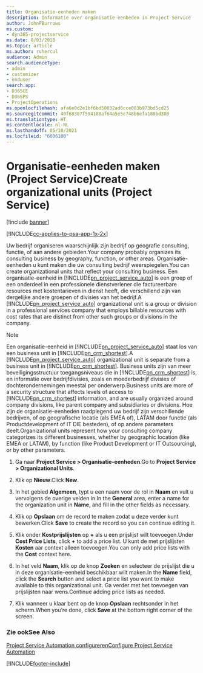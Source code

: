 ```yaml
---
title: Organisatie-eenheden maken
description: Informatie over organisatie-eenheden in Project Service
author: JohnPBurrows
ms.custom:
- dyn365-projectservice
ms.date: 8/03/2018
ms.topic: article
ms.author: ruhercul
audience: Admin
search.audienceType:
- admin
- customizer
- enduser
search.app:
- D365CE
- D365PS
- ProjectOperations
ms.openlocfilehash: afa6e0d2e1bf6bd50032ad6cce083b973bd5cd25
ms.sourcegitcommit: 40f68387f594180af64a5e5c748b6efa188bd300
ms.translationtype: HT
ms.contentlocale: nl-NL
ms.lasthandoff: 05/10/2021
ms.locfileid: "6006100"
---
```

# <a name="create-organizational-units-project-service"></a><span data-ttu-id="df074-103">Organisatie-eenheden maken (Project Service)</span><span class="sxs-lookup"><span data-stu-id="df074-103">Create organizational units (Project Service)</span></span>

[!include [banner](../includes/psa-now-project-operations.md)]

[!INCLUDE[cc-applies-to-psa-app-1x-2x](../includes/cc-applies-to-psa-app-1x-2x.md)]

<span data-ttu-id="df074-104">Uw bedrijf organiseren waarschijnlijk zijn bedrijf op geografie consulting, functie, of aan andere gebieden.</span><span class="sxs-lookup"><span data-stu-id="df074-104">Your company probably organizes its consulting business by geography, function, or other areas.</span></span> <span data-ttu-id="df074-105">Organisatie-eenheden u kunt maken die uw consulting bedrijf weerspiegelen.</span><span class="sxs-lookup"><span data-stu-id="df074-105">You can create organizational units that reflect your consulting business.</span></span> <span data-ttu-id="df074-106">Een organisatie-eenheid in [!INCLUDE[pn_project_service_auto](../includes/pn-project-service-auto.md)] is een groep of een onderdeel in een professionele dienstverlener die factureerbare resources met kostentarieven in dienst heeft, die verschillend zijn van dergelijke andere groepen of divisies van het bedrijf.</span><span class="sxs-lookup"><span data-stu-id="df074-106">A [!INCLUDE[pn_project_service_auto](../includes/pn-project-service-auto.md)] organizational unit is a group or division in a professional services company that employs billable resources with cost rates that are distinct from other such groups or divisions in the company.</span></span>  
  
> [!NOTE]
>  <span data-ttu-id="df074-107">Een organisatie-eenheid in [!INCLUDE[pn_project_service_auto](../includes/pn-project-service-auto.md)] staat los van een business unit in [!INCLUDE[pn_crm_shortest](../includes/pn-crm-shortest.md)].</span><span class="sxs-lookup"><span data-stu-id="df074-107">A [!INCLUDE[pn_project_service_auto](../includes/pn-project-service-auto.md)] organizational unit is separate from a business unit in [!INCLUDE[pn_crm_shortest](../includes/pn-crm-shortest.md)].</span></span> <span data-ttu-id="df074-108">Business units zijn van meer beveiligingsstructuur toegangsniveaus die in [!INCLUDE[pn_crm_shortest](../includes/pn-crm-shortest.md)] is, en informatie over bedrijfdivisies, zoals en moederbedrijf divisies of dochterondernemingen meestal per onderwerp.</span><span class="sxs-lookup"><span data-stu-id="df074-108">Business units are more of a security structure that affects levels of access to [!INCLUDE[pn_crm_shortest](../includes/pn-crm-shortest.md)] information, and are usually organized around company divisions, like parent company and subsidiaries or divisions.</span></span> <span data-ttu-id="df074-109">Hoe zijn de organisatie-eenheden raadplegend uw bedrijf zijn verschillende bedrijven, of op geografische locatie (als EMEA of), LATAM door functie (als Productdevelopment of IT DIE besteden), of op andere parameters deelt.</span><span class="sxs-lookup"><span data-stu-id="df074-109">Organizational units represent how your consulting company categorizes its different businesses, whether by geographic location (like EMEA or LATAM), by function (like Product Development or IT Outsourcing), or by other parameters.</span></span>  
  
1.  <span data-ttu-id="df074-110">Ga naar **Project Service > Organisatie-eenheden**.</span><span class="sxs-lookup"><span data-stu-id="df074-110">Go to **Project Service > Organizational Units**.</span></span>  
  
2.  <span data-ttu-id="df074-111">Klik op **Nieuw**.</span><span class="sxs-lookup"><span data-stu-id="df074-111">Click **New**.</span></span>  
  
3.  <span data-ttu-id="df074-112">In het gebied **Algemeen**, typt u een naam voor de rol in **Naam** en vult u vervolgens de overige velden in.</span><span class="sxs-lookup"><span data-stu-id="df074-112">In the **General** area, enter a name for the organization unit in **Name**, and fill in the other fields as necessary.</span></span>  
  
4.  <span data-ttu-id="df074-113">Klik op **Opslaan** om de record te maken zodat u deze verder kunt bewerken.</span><span class="sxs-lookup"><span data-stu-id="df074-113">Click **Save** to create the record so you can continue editing it.</span></span>  
  
5.  <span data-ttu-id="df074-114">Klik onder **Kostprijslijsten** op **+** als u een prijslijst wilt toevoegen.</span><span class="sxs-lookup"><span data-stu-id="df074-114">Under **Cost Price Lists**, click **+** to add a price list.</span></span> <span data-ttu-id="df074-115">U kunt de met prijslijsten **Kosten** aar context alleen toevoegen.</span><span class="sxs-lookup"><span data-stu-id="df074-115">You can only add price lists with the **Cost** context here.</span></span>  
  
6.  <span data-ttu-id="df074-116">In het veld **Naam**, klik op de knop **Zoeken** en selecteer de prijslijst die u in deze organisatie-eenheid beschikbaar wilt maken.</span><span class="sxs-lookup"><span data-stu-id="df074-116">In the **Name** field, click the **Search** button and select a price list you want to make available to this organizational unit.</span></span> <span data-ttu-id="df074-117">Ga verder met het toevoegen van prijslijsten naar wens.</span><span class="sxs-lookup"><span data-stu-id="df074-117">Continue adding price lists as needed.</span></span>  
  
7.  <span data-ttu-id="df074-118">Klik wanneer u klaar bent op de knop **Opslaan** rechtsonder in het scherm.</span><span class="sxs-lookup"><span data-stu-id="df074-118">When you’re done, click **Save** at the bottom right corner of the screen.</span></span>  
  
### <a name="see-also"></a><span data-ttu-id="df074-119">Zie ook</span><span class="sxs-lookup"><span data-stu-id="df074-119">See Also</span></span>  
 [<span data-ttu-id="df074-120">Project Service Automation configureren</span><span class="sxs-lookup"><span data-stu-id="df074-120">Configure Project Service Automation</span></span>](../psa/configure.md)


[!INCLUDE[footer-include](../includes/footer-banner.md)]